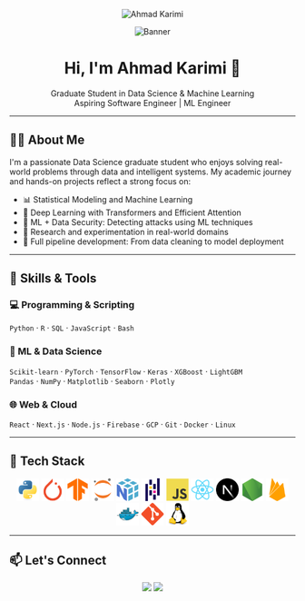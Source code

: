 <!-- PROFILE PICTURE -->
<p align="center">
  <img src="https://github.com/Ahmadishaque/Ahmad-Karimi/blob/main/AhmadKarimi.png" width="200" alt="Ahmad Karimi" />
</p>

<p align="center">
  <img src="https://github.com/Ahmadishaque/Ahmad-Karimi/blob/main/banner.png" alt="Banner" />
</p>

<!-- TITLE & TAGLINE -->
<h1 align="center">Hi, I'm Ahmad Karimi 👋</h1>
<p align="center">
  Graduate Student in Data Science & Machine Learning<br>
  Aspiring Software Engineer | ML Engineer
</p>

---

<!-- ABOUT ME -->
## 👨‍💻 About Me

I'm a passionate Data Science graduate student who enjoys solving real-world problems through data and intelligent systems. My academic journey and hands-on projects reflect a strong focus on:

- 📊 Statistical Modeling and Machine Learning
- 🧠 Deep Learning with Transformers and Efficient Attention
- 🔐 ML + Data Security: Detecting attacks using ML techniques
- 🧪 Research and experimentation in real-world domains
- 🔧 Full pipeline development: From data cleaning to model deployment

---

<!-- SKILLS -->
## 🧠 Skills & Tools

### 💻 Programming & Scripting
`Python` · `R` · `SQL` · `JavaScript` · `Bash`  

### 🧪 ML & Data Science
`Scikit-learn` · `PyTorch` · `TensorFlow` · `Keras` · `XGBoost` · `LightGBM`  
`Pandas` · `NumPy` · `Matplotlib` · `Seaborn` · `Plotly`  

### 🌐 Web & Cloud
`React` · `Next.js` · `Node.js` · `Firebase` · `GCP` · `Git` · `Docker` · `Linux`  

---

<!-- TECH STACK ICONS -->
## 🚀 Tech Stack

<p align="center">
  <!-- ML -->
  <img src="https://raw.githubusercontent.com/devicons/devicon/master/icons/python/python-original.svg" title="Python" width="40" />
  <img src="https://raw.githubusercontent.com/devicons/devicon/master/icons/pytorch/pytorch-original.svg" title="PyTorch" width="40" />
  <img src="https://raw.githubusercontent.com/devicons/devicon/master/icons/tensorflow/tensorflow-original.svg" title="TensorFlow" width="40" />
  <img src="https://raw.githubusercontent.com/devicons/devicon/master/icons/jupyter/jupyter-original.svg" title="Jupyter" width="40" />
  <img src="https://raw.githubusercontent.com/devicons/devicon/master/icons/numpy/numpy-original.svg" title="NumPy" width="40" />
  <img src="https://raw.githubusercontent.com/devicons/devicon/master/icons/pandas/pandas-original.svg" title="Pandas" width="40" />
  <!-- Web -->
  <img src="https://raw.githubusercontent.com/devicons/devicon/master/icons/javascript/javascript-original.svg" title="JavaScript" width="40" />
  <img src="https://raw.githubusercontent.com/devicons/devicon/master/icons/react/react-original.svg" title="React" width="40" />
  <img src="https://raw.githubusercontent.com/devicons/devicon/master/icons/nextjs/nextjs-original.svg" title="Next.js" width="40" />
  <img src="https://raw.githubusercontent.com/devicons/devicon/master/icons/nodejs/nodejs-original.svg" title="Node.js" width="40" />
  <img src="https://raw.githubusercontent.com/devicons/devicon/master/icons/firebase/firebase-plain.svg" title="Firebase" width="40" />
  <!-- Tools -->
  <img src="https://raw.githubusercontent.com/devicons/devicon/master/icons/docker/docker-original.svg" title="Docker" width="40" />
  <img src="https://raw.githubusercontent.com/devicons/devicon/master/icons/git/git-original.svg" title="Git" width="40" />
  <img src="https://raw.githubusercontent.com/devicons/devicon/master/icons/linux/linux-original.svg" title="Linux" width="40" />
</p>

---

<!-- CONTACT -->
## 📫 Let's Connect

<p align="center">
  <a href="https://www.linkedin.com/in/ahmadishaquekarimi/"><img src="https://img.shields.io/badge/LinkedIn-0077B5.svg?&style=for-the-badge&logo=linkedin&logoColor=white"/></a>
  <a href="mailto:ahmadishaquekarimi@gmail.com"><img src="https://img.shields.io/badge/Email-D14836?&style=for-the-badge&logo=gmail&logoColor=white"/></a>
</p>
